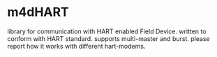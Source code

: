 # m4dHART

library for communication with HART enabled Field Device.
written to conform with HART standard.
supports multi-master and burst.
please report how it works with different hart-modems.
